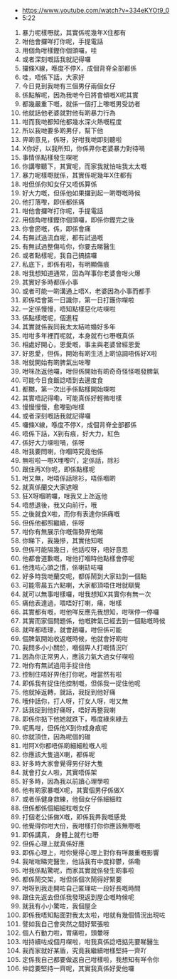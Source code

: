 - https://www.youtube.com/watch?v=334eKYOt9_0
- 5:22

1. 暴力呢樣嘢就，其實係呢幾年X住都有
1. 咁他會攞咩打你呢，手提電話
1. 用個角咁樣鏗你個頭囉，哇
1. 或者深刻嘅話我就記得囉
1. 攞條X線，喺度不停X，成個背脊全部都係
1. 哇，唔係下話，大家好
1. 今日見到我哋有三個男仔兩個女仔
1. 係點解呢，因為我哋今日將會傾嘅X呢其實
1. 都幾嚴重下嘅，就係一個打上嚟嘅男受訪者
1. 他就話他老婆就對他有啲暴力行為
1. 咁而我哋都知他都幾水深火熱嘅程度
1. 所以我哋要多啲男仔，幫下他
1. 畀啲意見，係呀，好咁我哋即刻聽啦
1. X你好，以我所知，你係畀你老婆暴力對待喎
1. 事情係點樣發生㗎呢
1. 你講嚟聽下，其實呢，而家我就怕咗我太太嘅
1. 暴力呢樣嘢就係，其實係呢幾年X住都有 
1. 咁但係你知女仔又唔係算係
1. 好大力嘅，但係他如果攞到起一啲嘢嘅時候
1. 他打落嚟，即係都係痛
1. 咁他會攞咩打你呢，手提電話
1. 用個角咁樣鏗你個頭囉，即係你鏗完之後
1. 你會瘀嘅，係，即係會痛
1. 有無試過流血呢，都有試過嘅
1. 有無試過整傷咗你，你要去睇醫生
1. 或者點樣呢，我自己搞掂囉
1. 私底下，即係有啦，有明顯傷痕
1. 咁我想知道通常，因為咩事你老婆會咁火爆
1. 其實好多時都係小事
1. 或者可能一啲溝通上唔X，老婆因為小事而都手
1. 即係唔會第一日識你，第一日打鑊你㗎啦
1. 一定係慢慢，唔知點樣惡化咗㗎啦
1. 係點樣嘅呢，個進程
1. 其實就係我同我太太結咗婚好多年
1. 咁咁多年裡而呢就，本身就冇乜嘢嘅真係
1. 相處好開心，恩愛嘅，事主與老婆曾經恩愛
1. 好恩愛，但係，開始有啲生活上啲協調唔係好X啦
1. 咁就開始有啲脾氣出咗嚟
1. 咁咪氹返他囉，咁但係開始有啲奇奇怪怪嘅發脾氣
1. 可能今日食飯諗唔到去邊度食
1. 都嬲，第一次出手係點樣開始㗎啦
1. 其實唔記得嘞，可能真係好輕微咁樣
1. 慢慢慢慢，愈嚟勁咁樣
1. 或者深刻嘅話我就記得囉
1. 囉條X線，喺度不停X，成個背脊全部都係
1. 唔係下話，X到有痕，好大力，紅色
1. 係好大力㗎啦喎，係呀
1. 咁我要問喇，你嗰時究竟他係
1. 無啦啦一嘢X埋嚟吖，定係話，除衫
1. 跟住再X你呢，即係點樣呢
1. 咁又無，咁唔係話除衫，唔係嗰啲
1. 就真係蘭交大家遮眼
1. 狂X呀嗰啲囉，咁我又上氹返他
1. 唔想退後，我又向前行，哦
1. 之後就食X啦，而你有表達你係痛嘅
1. 但係他都照繼續，係呀
1. 咁你有無展示你嘅傷勢畀他睇
1. 你睇下，我幾慘，其實他知嘅
1. 但係可能隔幾日，他話哎呀，唔好意思
1. 他都會道歉嘅，咁他打嗰時他點樣會停呢
1. 他洩咗心頭之慣，係喇攰咗囉
1. 好多時我哋蘭交呢，都係鬧到大家攰到一個點
1. 可能零晨五六點喇，大家都頂唔住咁就瞓覺
1. 就可以無事咁樣囉，咁我想知X其實你有無一次
1. 痛他表達過，喂唔好打喇，痛，咁樣
1. 其實都有嘅，咁他咩反應先我想知，咁咪停一停囉
1. 其實而家個問題係，他嘅脾氣已經去到一個點嘅時候
1. 就咩都唔理，就會趙囉，咁但係可能
1. 個脾氣開始收返嘅時候，他就會好啲咁
1. 我問多小小關於，嗰個畀人打嘅情況吖
1. 因為你正常男人，應該力氣大過女仔㗎啦
1. 咁你有無試過用手捉住他
1. 控制住唔好畀他打你呢，咁當然有啦
1. 即係我有捉住他控制嘅，但係我一捉住他呢
1. 他就掉返轉，就話，我捉到他好痛
1. 哦仲話你，打人呀，打女人呀，咁又無
1. 話我捉到他好痛呀，唔好再整我喇
1. 即係你掂下他她就跌下，喺度綠來綠去
1. 呢馬咁，但係他X到你成身痕呢
1. 你就頂住，因為呢個的碓
1. 咁阿X你都唔係啲細細粒嘅人啦
1. 你應該大隻過X喇，都係呢
1. 好多時大家會覺得男仔好大隻
1. 就會打女人啦，其實唔係架
1. 好多時，因為我以前讀心理學啦
1. 他有啲家暴嘅X呢，其實個男仔係做X
1. 或者係健身救練，他個女仔係細細粒
1. 但係都係個細細粒嘅女仔
1. 打個老公係做X嘅，即係我畀我嘅感覺
1. 他覺得你咁大份，我咁樣打你你應該無嘢嘅
1. 即係講真， 身體上就冇乜嘢
1. 但係心理上就真係好應
1. 即係心理上，咁你覺得心理上對你有咩嚴重嘅影響
1. 我啱啱睇完醫生，他話我有中度抑鬱，係嘞
1. 咁我係點驚呢，而家其實就係發生啲事啦
1. 都係鬧交架，咁但係個次鬧得好緊要
1. 咁呀到我走開咗自己匿理咗一段好長嘅時間
1. 跟住先返去但係我發現返到屋企嘅時候呢
1. 就我有小小驚咗，我個屋企
1. 即係我唔知點面對我太太啦，咁就有幾個情況出現咗
1. 譬如我自己會突然之間好緊張啦
1. 個人冇動力啦，胃痛啦，頭暈呀
1. 咁持續咗成個月㗎啦，咁我真係諗唔掂先要睇醫生
1. 我而家就好某盾，究竟我繼續咁樣堅持一齊吖
1. 定係我自己都要做返自己咁樣啦，我想知有咩令你
1. 仲諗要堅持一齊呢，其實我真係好愛他囉
